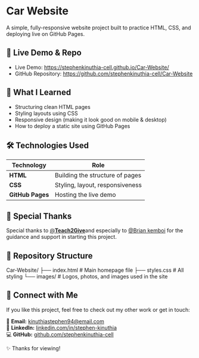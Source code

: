 # Car Website

A simple, fully-responsive website project built to practice HTML, CSS, and deploying live on GitHub Pages.  



## 🔗 Live Demo & Repo

- Live Demo: https://stephenkinuthia-cell.github.io/Car-Website/  
- GitHub Repository: https://github.com/stephenkinuthia-cell/Car-Website  



## 🎯 What I Learned

- Structuring clean HTML pages  
- Styling layouts using CSS  
- Responsive design (making it look good on mobile & desktop)  
- How to deploy a static site using GitHub Pages  



## 🛠️ Technologies Used

| Technology | Role |
|------------|-------|
| **HTML**   | Building the structure of pages |
| **CSS**    | Styling, layout, responsiveness |
| **GitHub Pages** | Hosting the live demo |



## 🙌 Special Thanks

Special thanks to [@**Teach2Give**](https://github.com/Teach2Give)and especially to [@Brian kemboi](https://github.com/kemboi590) for the guidance and support in starting this project.  



## 📂 Repository Structure
Car-Website/ 
├── index.html # Main homepage file 
├── styles.css # All styling 
└── images/ # Logos, photos, and images used in the site 

## 💬 Connect with Me

If you like this project, feel free to check out my other work or get in touch:

📧 **Email:** [kinuthiastephen94@email.com](mailto:kinuthiastephen94@email.com)  
💼 **LinkedIn:** [linkedin.com/in/stephen-kinuthia](https://linkedin.com/in/stephen-kinuthia)  
💻 **GitHub:** [github.com/stephenkinuthia-cell](https://github.com/stephenkinuthia-cell)    



✨ Thanks for viewing!  
